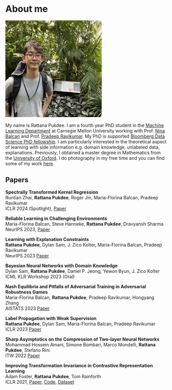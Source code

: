 # About me 

<img src= "profile_pic.jpeg" width = 300>

My name is Rattana Pukdee. I am a fourth year PhD student in the [Machine Learning Department](https://www.ml.cmu.edu/) at Carnegie Mellon University working with Prof. [Nina Balcan](http://www.cs.cmu.edu/~ninamf/) and Prof. [Pradeep Ravikumar](https://www.cs.cmu.edu/~pradeepr/). My PhD is supported [Bloomberg Data Science PhD fellowship](https://www.bloomberg.com/company/values/tech-at-bloomberg/data-science/academic-engagement-programs/data-science-ph-d-fellowship/). I am particularly interested in the theoretical aspect of learning with side information e.g. domain knowledge, unlabeled data, explanations. Previously, I obtained a master degree in Mathematics from the [University of Oxford](https://www.maths.ox.ac.uk/). I do photography in my free time and you can find some of my work [here](photography.md). 



<!-- ## News 📢
* **Sep 2023** Honoured to receive [Bloomberg Data Science PhD fellowship 2023](https://www.bloomberg.com/company/values/tech-at-bloomberg/data-science/academic-engagement-programs/data-science-ph-d-fellowship/).
* **Oct 2021** I am joining Prof. [Nina Balcan](http://www.cs.cmu.edu/~ninamf/) and [Pradeep Ravikumar](https://www.cs.cmu.edu/~pradeepr/)'s lab at CMU.
* **Oct 2020** I am joining Prof. [Marco Mondelli](https://ist.ac.at/en/research/mondelli-group/)'s lab at IST Austria for a research internship.

*** -->

## Papers

**Spectrally Transformed Kernel Regression** <br>
Runtian Zhai, **Rattana Pukdee**, Roger Jin, Maria-Florina Balcan, Pradeep Ravikumar <br>
ICLR 2024 (Spotlight), [Paper](https://arxiv.org/abs/2402.00645) <br>

**Reliable Learning in Challenging Environments** <br>
Maria-Florina Balcan, Steve Hanneke, **Rattana Pukdee**, Dravyansh Sharma <br>
NeurIPS 2023, [Paper](https://arxiv.org/abs/2304.03370)<br>
<!-- [<img src="robust_losses.png"  height="150">](https://arxiv.org/abs/2304.03370) -->

**Learning with Explanation Constraints** <br>
**Rattana Pukdee**, Dylan Sam, J. Zico Kolter, Maria-Florina Balcan, Pradeep Ravikumar <br>
NeurIPS 2023 [Paper](https://arxiv.org/abs/2303.14496)<br>
<!-- [<img src="explanation_constraint.png"  height="150">](https://arxiv.org/abs/2303.14496) -->


**Bayesian Neural Networks with Domain Knowledge** <br>
 Dylan Sam, **Rattana Pukdee**, Daniel P. Jeong, Yewon Byun, J. Zico Kolter <br>
 ICML KLR Workshop 2023 (Oral) <br>


**Nash Equilibria and Pitfalls of Adversarial Training in Adversarial Robustness Games** <br>
Maria-Florina Balcan, **Rattana Pukdee**, Pradeep Ravikumar, Hongyang Zhang <br>
AISTATS 2023 [Paper](https://arxiv.org/abs/2210.12606)<br>
<!-- [<img src="nash_adv.png"  height="125">](https://arxiv.org/abs/2210.12606) -->


**Label Propagation with Weak Supervision**<br>
**Rattana Pukdee**, Dylan Sam, Maria-Florina Balcan, Pradeep Ravikumar <br>
ICLR 2023 [Paper](https://arxiv.org/abs/2210.03594)<br>
<!-- [<img src="LPA_weaksup.png"  height="200">](https://arxiv.org/abs/2210.03594) -->




**Sharp Asymptotics on the Compression of Two-layer Neural Networks**<br>
Mohammad Hossein Amani, Simone Bombari, Marco Mondelli, **Rattana Pukdee**, Stefano Rini <br>
ITW 2022 [Paper](https://arxiv.org/pdf/2205.08199.pdf)<br>
<!-- [<img src="ETF.png"  height="200">](https://arxiv.org/pdf/2205.08199.pdf) -->



**Improving Transformation Invariance in Contrastive Representation Learning**<br>
Adam Foster, **Rattana Pukdee**, Tom Rainforth <br>
ICLR 2021, [Paper](https://arxiv.org/abs/2010.09515), [Code](https://github.com/ae-foster/invclr), [Dataset](https://github.com/rattaoup/spirograph)<br>
<!-- [Github](https://github.com/ae-foster/invclr) | [Dataset](https://github.com/rattaoup/spirograph) <br>
[<img src="spirograph3.png"  height="200">](https://arxiv.org/abs/2010.09515) -->


<!-- **Predict Bitcoin prices by using Signature time series modelling** <br>
Summer research project supervised by Dr. Andrey Kormilitzin <br>
[<img src="stonk.jpg"  height="200">](https://towardsdatascience.com/predict-bitcoin-prices-by-using-signature-time-series-modelling-cf3100a882cc)

***

## Courseworks 🎓
1. **Hypergraphs projection method for community detections** <br>
Mini-project for C5.4 Network <br>
[<img src="hypergraph.png"  height="200">](Mini_project___Network_2020.pdf)

2. **Network Analysis in Team sports and Applications to English Premier League** <br>
Dissertation supervised by Dr. Ebrahim Patel <br>
[<img src="dissertation.png"  height="200">](Network_dissertation_2020.pdf)

3. **3-term Arithmetic Progressions**<br>
Extended essay supervised by Prof. Ben Green <br>
[<img src="3term_arithmetic.png"  height="200">](3_term_arithmetic_progression_HT.pdf) -->
